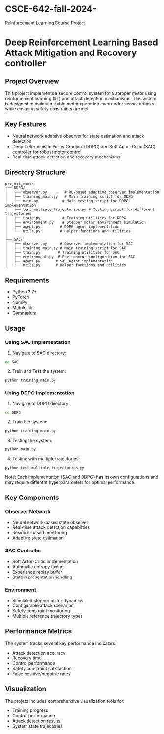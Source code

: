 # CSCE-642-fall-2024-
Reinforcement Learning Course Project

# Deep Reinforcement Learning Based Attack Mitigation and Recovery controller

## Project Overview
This project implements a secure control system for a stepper motor using reinforcement learning (RL) and attack detection mechanisms. The system is designed to maintain stable motor operation even under sensor attacks while ensuring safety constraints are met.

## Key Features
- Neural network adaptive observer for state estimation and attack detection
- Deep Deterministic Policy Gradient (DDPG)  and Soft Actor-Critic (SAC) controller for robust motor control
- Real-time attack detection and recovery mechanisms


## Directory Structure
```
project_root/
├── DDPG/
│   ├── observer.py        # RL-based adaptive observer implementation
│   ├── training_main.py   # Main training script for DDPG
│   ├── main.py           # Main testing script for DDPG implementation
│   ├── test_multiple_trajectories.py # Testing script for different trajectories
│   ├── train.py          # Training utilities for DDPG
│   ├── environment.py    # Stepper motor environment simulation
│   ├── agent.py         # DDPG agent implementation
│   └── utils.py         # Helper functions and utilities
│
├── SAC/
│   ├── observer.py      # Observer implementation for SAC
│   ├── training_main.py # Main training script for SAC
│   ├── train.py        # Training utilities for SAC
│   ├── environment.py  # Environment configuration for SAC
│   ├── agent.py       # SAC agent implementation
│   └── utils.py       # Helper functions and utilities
```

## Requirements
- Python 3.7+
- PyTorch
- NumPy
- Matplotlib
- Gymnasium


## Usage

### Using SAC Implementation
1. Navigate to SAC directory:
```bash
cd SAC
```
2. Train and Test the system:
```bash
python training_main.py
```


### Using DDPG Implementation
1. Navigate to DDPG directory:
```bash
cd DDPG
```
2. Train the system:
```bash
python training_main.py
```
3. Testing the system:
```bash
python main.py
```
4. Testing with multiple trajectories:
```bash
python test_multiple_trajectories.py
```

Note: Each implementation (SAC and DDPG) has its own configurations and may require different hyperparameters for optimal performance.


## Key Components

### Observer Network
- Neural network-based state observer
- Real-time attack detection capabilities
- Residual-based monitoring
- Adaptive state estimation

### SAC Controller
- Soft Actor-Critic implementation
- Automatic entropy tuning
- Experience replay buffer
- State representation handling

### Environment
- Simulated stepper motor dynamics
- Configurable attack scenarios
- Safety constraint monitoring
- Multiple reference trajectory types

## Performance Metrics
The system tracks several key performance indicators:
- Attack detection accuracy
- Recovery time
- Control performance
- Safety constraint satisfaction
- False positive/negative rates

## Visualization
The project includes comprehensive visualization tools for:
- Training progress
- Control performance
- Attack detection results
- System state trajectories



